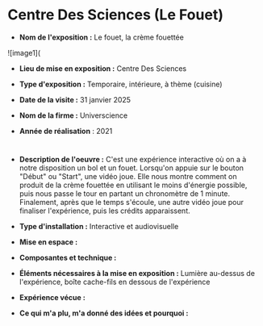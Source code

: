 # Centre Des Sciences (Le Fouet)

- **Nom de l'exposition :** Le fouet, la crème fouettée

![image1](

- **Lieu de mise en exposition :** Centre Des Sciences

- **Type d'exposition :** Temporaire, intérieure, à thème (cuisine)

- **Date de la visite :** 31 janvier 2025

- **Nom de la firme :** Universcience

- **Année de réalisation** : 2021

# 

- **Description de l'oeuvre :** C'est une expérience interactive où on a à notre disposition un bol et un fouet. Lorsqu'on appuie sur le bouton "Début" ou "Start", une vidéo joue. Elle nous montre comment on produit de la crème fouettée en utilisant le moins d'énergie possible, puis nous passe le tour en partant un chronomètre de 1 minute. Finalement, après que le temps s'écoule, une autre vidéo joue pour finaliser l'expérience, puis les crédits apparaissent.

- **Type d'installation :** Interactive et audiovisuelle

- **Mise en espace :**

- **Composantes et technique :**

- **Éléments nécessaires à la mise en exposition :** Lumière au-dessus de l'expérience, boîte cache-fils en dessous de l'expérience

- **Expérience vécue :**

- **Ce qui m'a plu, m'a donné des idées et pourquoi :**
